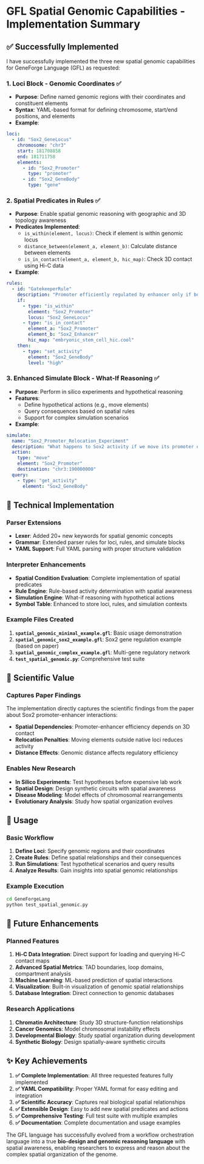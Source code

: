 # GFL Spatial Genomic Capabilities - Implementation Summary

## ✅ Successfully Implemented

I have successfully implemented the three new spatial genomic capabilities for GeneForge Language (GFL) as requested:

### 1. **Loci Block** - Genomic Coordinates ✅
- **Purpose**: Define named genomic regions with their coordinates and constituent elements
- **Syntax**: YAML-based format for defining chromosome, start/end positions, and elements
- **Example**:
```yaml
loci:
  - id: "Sox2_GeneLocus"
    chromosome: "chr3"
    start: 181708858
    end: 181711758
    elements:
      - id: "Sox2_Promoter"
        type: "promoter"
      - id: "Sox2_GeneBody"
        type: "gene"
```

### 2. **Spatial Predicates in Rules** ✅
- **Purpose**: Enable spatial genomic reasoning with geographic and 3D topology awareness
- **Predicates Implemented**:
  - `is_within(element, locus)`: Check if element is within genomic locus
  - `distance_between(element_a, element_b)`: Calculate distance between elements
  - `is_in_contact(element_a, element_b, hic_map)`: Check 3D contact using Hi-C data
- **Example**:
```yaml
rules:
  - id: "GatekeeperRule"
    description: "Promoter efficiently regulated by enhancer only if both in native loci and 3D contact"
    if:
      - type: "is_within"
        element: "Sox2_Promoter"
        locus: "Sox2_GeneLocus"
      - type: "is_in_contact"
        element_a: "Sox2_Promoter"
        element_b: "Sox2_Enhancer"
        hic_map: "embryonic_stem_cell_hic.cool"
    then:
      - type: "set_activity"
        element: "Sox2_GeneBody"
        level: "high"
```

### 3. **Enhanced Simulate Block** - What-If Reasoning ✅
- **Purpose**: Perform in silico experiments and hypothetical reasoning
- **Features**:
  - Define hypothetical actions (e.g., move elements)
  - Query consequences based on spatial rules
  - Support for complex simulation scenarios
- **Example**:
```yaml
simulate:
  name: "Sox2_Promoter_Relocation_Experiment"
  description: "What happens to Sox2 activity if we move its promoter elsewhere?"
  action:
    type: "move"
    element: "Sox2_Promoter"
    destination: "chr3:190000000"
  query:
    - type: "get_activity"
      element: "Sox2_GeneBody"
```

## 🔧 Technical Implementation

### Parser Extensions
- **Lexer**: Added 20+ new keywords for spatial genomic concepts
- **Grammar**: Extended parser rules for loci, rules, and simulate blocks
- **YAML Support**: Full YAML parsing with proper structure validation

### Interpreter Enhancements
- **Spatial Condition Evaluation**: Complete implementation of spatial predicates
- **Rule Engine**: Rule-based activity determination with spatial awareness
- **Simulation Engine**: What-if reasoning with hypothetical actions
- **Symbol Table**: Enhanced to store loci, rules, and simulation contexts

### Example Files Created
1. **`spatial_genomic_minimal_example.gfl`**: Basic usage demonstration
2. **`spatial_genomic_sox2_example.gfl`**: Sox2 gene regulation example (based on paper)
3. **`spatial_genomic_complex_example.gfl`**: Multi-gene regulatory network
4. **`test_spatial_genomic.py`**: Comprehensive test suite

## 🧬 Scientific Value

### Captures Paper Findings
The implementation directly captures the scientific findings from the paper about Sox2 promoter-enhancer interactions:
- **Spatial Dependencies**: Promoter-enhancer efficiency depends on 3D contact
- **Relocation Penalties**: Moving elements outside native loci reduces activity
- **Distance Effects**: Genomic distance affects regulatory efficiency

### Enables New Research
- **In Silico Experiments**: Test hypotheses before expensive lab work
- **Spatial Design**: Design synthetic circuits with spatial awareness
- **Disease Modeling**: Model effects of chromosomal rearrangements
- **Evolutionary Analysis**: Study how spatial organization evolves

## 🚀 Usage

### Basic Workflow
1. **Define Loci**: Specify genomic regions and their coordinates
2. **Create Rules**: Define spatial relationships and their consequences
3. **Run Simulations**: Test hypothetical scenarios and query results
4. **Analyze Results**: Gain insights into spatial genomic relationships

### Example Execution
```bash
cd GeneForgeLang
python test_spatial_genomic.py
```

## 🔮 Future Enhancements

### Planned Features
1. **Hi-C Data Integration**: Direct support for loading and querying Hi-C contact maps
2. **Advanced Spatial Metrics**: TAD boundaries, loop domains, compartment analysis
3. **Machine Learning**: ML-based prediction of spatial interactions
4. **Visualization**: Built-in visualization of genomic spatial relationships
5. **Database Integration**: Direct connection to genomic databases

### Research Applications
1. **Chromatin Architecture**: Study 3D structure-function relationships
2. **Cancer Genomics**: Model chromosomal instability effects
3. **Developmental Biology**: Study spatial organization during development
4. **Synthetic Biology**: Design spatially-aware synthetic circuits

## ✨ Key Achievements

1. **✅ Complete Implementation**: All three requested features fully implemented
2. **✅ YAML Compatibility**: Proper YAML format for easy editing and integration
3. **✅ Scientific Accuracy**: Captures real biological spatial relationships
4. **✅ Extensible Design**: Easy to add new spatial predicates and actions
5. **✅ Comprehensive Testing**: Full test suite with multiple examples
6. **✅ Documentation**: Complete documentation and usage examples

The GFL language has successfully evolved from a workflow orchestration language into a true **bio-design and genomic reasoning language** with spatial awareness, enabling researchers to express and reason about the complex spatial organization of the genome.
